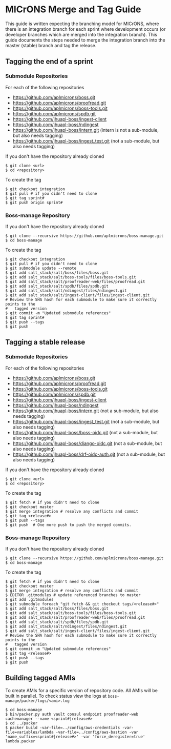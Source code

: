 # MICrONS Merge and Tag Guide

This guide is written expecting the branching model for MICrONS, where there is
an integration branch for each sprint where development occurs (or developer
branches which are merged into the integration branch). This guide documents the
steps needed to merge the integration branch into the master (stable) branch and
tag the release.


## Tagging the end of a sprint

### Submodule Repositories
For each of the following repositories
* https://github.com/aplmicrons/boss.git
* https://github.com/aplmicrons/proofread.git
* https://github.com/aplmicrons/boss-tools.git
* https://github.com/aplmicrons/spdb.git
* https://github.com/jhuapl-boss/ingest-client
* https://github.com/jhuapl-boss/ndingest
* https://github.com/jhuapl-boss/intern.git (intern is not a sub-module, but also needs tagging)
* https://github.com/jhuapl-boss/ingest_test.git (not a sub-module, but also needs tagging)


If you don't have the repository already cloned
```shell
$ git clone <url>
$ cd <repository>
```

To create the tag
```shell
$ git checkout integration
$ git pull # if you didn't need to clone
$ git tag sprint#
$ git push origin sprint#
```


### Boss-manage Repository
If you don't have the repository already cloned
```shell
$ git clone --recursive https://github.com/aplmicrons/boss-manage.git
$ cd boss-manage
```

To create the tag
```shell
$ git checkout integration
$ git pull # if you didn't need to clone
$ git submodule update --remote
$ git add salt_stack/salt/boss/files/boss.git
$ git add salt_stack/salt/boss-tools/files/boss-tools.git
$ git add salt_stack/salt/proofreader-web/files/proofread.git
$ git add salt_stack/salt/spdb/files/spdb.git
$ git add salt_stack/salt/ndingest/files/ndingest.git
$ git add salt_stack/salt/ingest-client/files/ingest-client.git
# Review the SHA hash for each submodule to make sure it correctly points to the
#   tagged version
$ git commit -m "Updated submodule references"
$ git tag sprint#
$ git push --tags
$ git push
```

## Tagging a stable release

### Submodule Repositories
For each of the following repositories
* https://github.com/aplmicrons/boss.git
* https://github.com/aplmicrons/proofread.git
* https://github.com/aplmicrons/boss-tools.git
* https://github.com/aplmicrons/spdb.git
* https://github.com/jhuapl-boss/ingest-client
* https://github.com/jhuapl-boss/ndingest
* https://github.com/jhuapl-boss/intern.git (not a sub-module, but also needs tagging)
* https://github.com/jhuapl-boss/ingest_test.git (not a sub-module, but also needs tagging)
* https://github.com/jhuapl-boss/boss-oidc.git (not a sub-module, but also needs tagging)
* https://github.com/jhuapl-boss/django-oidc.git (not a sub-module, but also needs tagging)
* https://github.com/jhuapl-boss/drf-oidc-auth.git (not a sub-module, but also needs tagging)

If you don't have the repository already cloned
```shell
$ git clone <url>
$ cd <repository>
```

To create the tag
```shell
$ git fetch # if you didn't need to clone
$ git checkout master
$ git merge integration # resolve any conflicts and commit
$ git tag <release#>
$ git push --tags
$ git push  # One more push to push the merged commits.
```


### Boss-manage Repository
If you don't have the repository already cloned
```shell
$ git clone --recursive https://github.com/aplmicrons/boss-manage.git
$ cd boss-manage
```

To create the tag
```shell
$ git fetch # if you didn't need to clone
$ git checkout master
$ git merge integration # resolve any conflicts and commit
$ EDITOR .gitmodules # update referenced branches to master
$ git add .gitmodules
$ git submodule foreach "git fetch && git checkout tags/<release#>"
$ git add salt_stack/salt/boss/files/boss.git
$ git add salt_stack/salt/boss-tools/files/boss-tools.git
$ git add salt_stack/salt/proofreader-web/files/proofread.git
$ git add salt_stack/salt/spdb/files/spdb.git
$ git add salt_stack/salt/ndingest/files/ndingest.git
$ git add salt_stack/salt/ingest-client/files/ingest-client.git
# Review the SHA hash for each submodule to make sure it correctly points to the
#   tagged version
$ git commit -m "Updated submodule references"
$ git tag <release#>
$ git push --tags
$ git push
```

## Building tagged AMIs

To create AMIs for a specific version of repository code. All AMIs will be built
in parallel. To check status view the logs at `boss-manage/packer/logs/<ami>.log`

```shell
$ cd boss-manage
$ bin/packer.py auth vault consul endpoint proofreader-web cachemanager --name <sprint#|release#>
$ cd ../packer
$ packer build -var-file=../config/aws-credentials -var-file=variables/lambda -var-file=../config/aws-bastion -var 'name_suffix=<sprint#|release#>' -var 'force_deregister=true' lambda.packer
```
